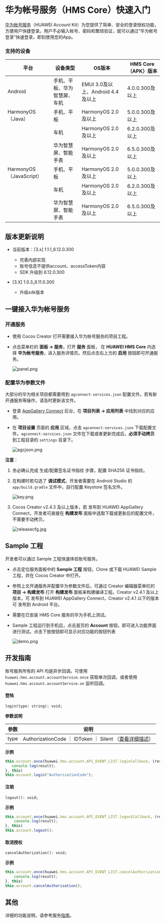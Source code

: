 # 华为帐号服务（HMS Core）快速入门

[华为帐号服务](https://developer.huawei.com/consumer/cn/hms/huawei-accountkit)（HUAWEI Account Kit）为您提供了简单、安全的登录授权功能，方便用户快捷登录。用户不必输入帐号、密码和繁琐验证，就可以通过“华为帐号登录”快速登录，即刻使用您的App。

### 支持的设备

|平台|设备类型|OS版本|HMS Core（APK）版本|
|-|-|-|-|
|Android|手机、平板、华为智慧屏、车机|EMUI 3.0及以上、Android 4.4及以上|4.0.0.300及以上|
|HarmonyOS（Java）|手机、平板|HarmonyOS 2.0及以上|5.0.0.300及以上|
||车机|HarmonyOS 2.0及以上|6.2.0.300及以上|
||华为智慧屏、智能手表|HarmonyOS 2.0及以上|6.5.0.300及以上|
|HarmonyOS（JavaScript）|手机、平板|HarmonyOS 2.0及以上|5.0.0.300及以上|
||车机|HarmonyOS 2.0及以上|6.2.0.300及以上|
||华为智慧屏、智能手表|HarmonyOS 2.0及以上|6.5.0.300及以上|

## 版本更新说明

- 当前版本：[3.x] 1.1.1_6.12.0.300

    - 完善内部实现
    - 账号信息不提供account、accessToken内容
    - SDK 升级到 6.12.0.300

- [3.X] 1.0.3_6.11.0.300

    - 升级sdk版本

## 一键接入华为帐号服务

### 开通服务

- 使用 Cocos Creator 打开需要接入华为帐号服务的项目工程。

- 点击菜单栏的 **面板 -> 服务**，打开 **服务** 面板， 在 **HUAWEI HMS Core** 内选择 **华为帐号服务**，进入服务详情页。然后点击右上方的 **启用** 按钮即可开通服务。

    ![panel.png](hms-account/panel.png)

### 配置华为参数文件

大部分的华为相关项目都需要用到 `agconnect-services.json` 配置文件。若有新开通服务等操作，请及时更新该文件。

- 登录 [AppGallery Connect](https://developer.huawei.com/consumer/cn/service/josp/agc/index.html) 后台，在 **项目列表 -> 应用列表** 中找到对应的应用。

- 在 **项目设置** 页面的 **应用** 区域，点击 `agconnect-services.json` 下载配置文件。`agconnect-services.json` 文件在下载或者更新完成后，**必须手动拷贝** 到工程目录的 `settings` 目录下。

    ![agcjson.png](hms-account/agcjson.png)

**注意**：

1. 务必确认完成 生成/配置签名证书指纹 步骤，配置 SHA256 证书指纹。

2. 在构建时若勾选了 **调试模式**，开发者需要在 Android Studio 的 `app/build.gradle` 文件中，自行配置 Keystore 签名文件。

    ![key.png](hms-account/key.png)

1. Cocos Creator v2.4.3 及以上版本，若 发布到 HUAWEI AppGallery Connect，开发者可直接在 **构建发布** 面板中选取下载或更新后的配置文件，不需要手动拷贝。

    ![releasecfg.jpg](hms-account/releasecfg.jpg)

## Sample 工程

开发者可以通过 Sample 工程快速体验账号服务。

- 点击定位服务面板中的 **Sample 工程** 按钮，Clone 或下载 HUAWEI Sample 工程，并在 Cocos Creator 中打开。

- 参照上文开通服务并配置华为参数文件后，可通过 Creator 编辑器菜单栏的 **项目 -> 构建发布** 打开 **构建发布** 面板来构建编译工程。Creator v2.4.1 及以上版本，可 发布到 HUAWEI AppGallery Connect，Creator v2.4.1 以下的版本可 发布到 Android 平台。

- 需要在已安装 HMS Core 服务的华为手机上测试。

- Sample 工程运行到手机后，点击首页的 **Account** 按钮，即可进入功能界面进行测试。点击下放按钮即可显示对应功能的按钮列表

    ![demo.png](hms-account/demo.png)

## 开发指南

账号服务所有的 API 均是异步回调。可使用 `huawei.hms.account.accountService.once` 获取单次回调，或者使用 `huawei.hms.account.accountService.on` 监听回调。

#### 登陆

`login(type: string): void;`

**参数说明**

|参数|说明|
|-|-|
|type|AuthorizationCode ｜ IDToken ｜ Silent （[查看详细描述](https://developer.huawei.com/consumer/cn/doc/development/HMSCore-Guides/dev-guide-account-0000001050048888)）|

**示例**

```JavaScript
this.account.once(huawei.hms.account.API_EVENT_LIST.loginCallback, (result: huawei.hms.account.ApiCbResult) => {
   console.log(result);
}, this)
this.account.login("AuthorizationCode");
```

#### 注销

`logout(): void;`

**示例**

```JavaScript
this.account.once(huawei.hms.account.API_EVENT_LIST.logoutCallback, (result: huawei.hms.account.ApiCbResult) => {
    console.log(result);
}, this)
this.account.logout();
```

#### 取消授权

`cancelAuthorization(): void;`

**示例**

```JavaScript
this.account.once(huawei.hms.account.API_EVENT_LIST.cancelAuthorizationCallback, (result: huawei.hms.account.ApiCbResult) => {
    console.log(result);
}, this)
this.account.cancelAuthorization();
```

## 其他

详细的功能说明，请参考服务[指南](https://developer.huawei.com/consumer/cn/doc/development/HMSCore-Guides/dev-guide-account-0000001050048888)。



